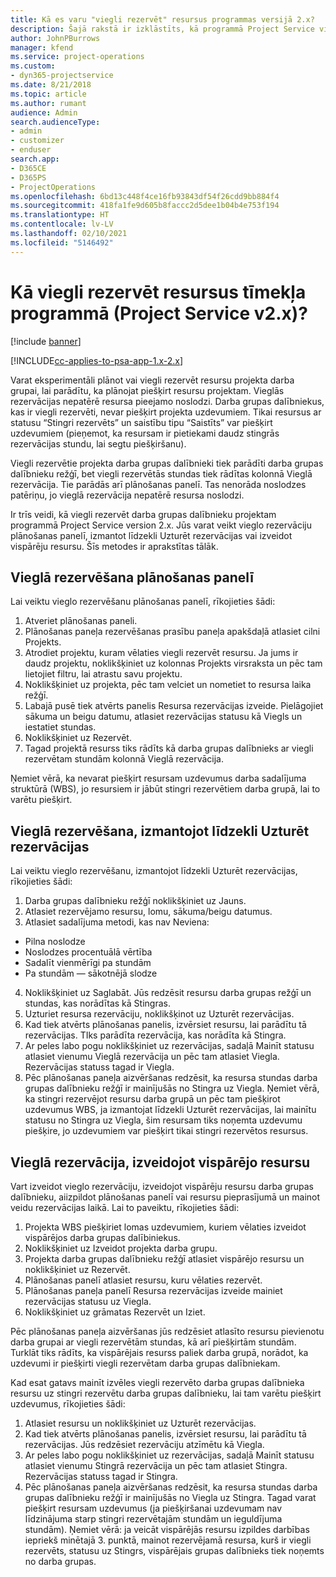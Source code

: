 ```yaml
---
title: Kā es varu "viegli rezervēt" resursus programmas versijā 2.x?
description: Šajā rakstā ir izklāstīts, kā programmā Project Service viegli rezervēt projekta darba grupas dalībniekus.
author: JohnPBurrows
manager: kfend
ms.service: project-operations
ms.custom:
- dyn365-projectservice
ms.date: 8/21/2018
ms.topic: article
ms.author: rumant
audience: Admin
search.audienceType:
- admin
- customizer
- enduser
search.app:
- D365CE
- D365PS
- ProjectOperations
ms.openlocfilehash: 6bd13c448f4ce16fb93843df54f26cdd9bb884f4
ms.sourcegitcommit: 418fa1fe9d605b8faccc2d5dee1b04b4e753f194
ms.translationtype: HT
ms.contentlocale: lv-LV
ms.lasthandoff: 02/10/2021
ms.locfileid: "5146492"
---
```

# <a name="how-do-i-soft-book-resources-in-the-web-app-project-service-app-v2x"></a>Kā viegli rezervēt resursus tīmekļa programmā (Project Service v2.x)?

[!include [banner](../includes/psa-now-project-operations.md)]

[!INCLUDE[cc-applies-to-psa-app-1.x-2.x](../includes/cc-applies-to-psa-app-1x-2x.md)]

Varat eksperimentāli plānot vai viegli rezervēt resursu projekta darba grupai, lai parādītu, ka plānojat piešķirt resursu projektam. Vieglās rezervācijas nepatērē resursa pieejamo noslodzi. Darba grupas dalībniekus, kas ir viegli rezervēti, nevar piešķirt projekta uzdevumiem. Tikai resursus ar statusu “Stingri rezervēts” un saistību tipu “Saistīts” var piešķirt uzdevumiem (pieņemot, ka resursam ir pietiekami daudz stingrās rezervācijas stundu, lai segtu piešķiršanu).

Viegli rezervētie projekta darba grupas dalībnieki tiek parādīti darba grupas dalībnieku režģī, bet viegli rezervētās stundas tiek rādītas kolonnā Vieglā rezervācija. Tie parādās arī plānošanas panelī. Tas nenorāda noslodzes patēriņu, jo vieglā rezervācija nepatērē resursa noslodzi.

Ir trīs veidi, kā viegli rezervēt darba grupas dalībnieku projektam programmā Project Service version 2.x. Jūs varat veikt vieglo rezervāciju plānošanas panelī, izmantot līdzekli Uzturēt rezervācijas vai izveidot vispārēju resursu. Šīs metodes ir aprakstītas tālāk.

## <a name="soft-book-with-the-schedule-board"></a>Vieglā rezervēšana plānošanas panelī

Lai veiktu vieglo rezervēšanu plānošanas panelī, rīkojieties šādi: 
1. Atveriet plānošanas paneli.
2. Plānošanas paneļa rezervēšanas prasību paneļa apakšdaļā atlasiet cilni Projekts.
3. Atrodiet projektu, kuram vēlaties viegli rezervēt resursu. Ja jums ir daudz projektu, noklikšķiniet uz kolonnas Projekts virsraksta un pēc tam lietojiet filtru, lai atrastu savu projektu.
4. Noklikšķiniet uz projekta, pēc tam velciet un nometiet to resursa laika režģī.
5. Labajā pusē tiek atvērts panelis Resursa rezervācijas izveide. Pielāgojiet sākuma un beigu datumu, atlasiet rezervācijas statusu kā Viegls un iestatiet stundas. 
6. Noklikšķiniet uz Rezervēt.
7. Tagad projektā resurss tiks rādīts kā darba grupas dalībnieks ar viegli rezervētam stundām kolonnā Vieglā rezervācija.

Ņemiet vērā, ka nevarat piešķirt resursam uzdevumus darba sadalījuma struktūrā (WBS), jo resursiem ir jābūt stingri rezervētiem darba grupā, lai to varētu piešķirt.

## <a name="soft-book-using-the-maintain-bookings-feature"></a>Vieglā rezervēšana, izmantojot līdzekli Uzturēt rezervācijas

Lai veiktu vieglo rezervēšanu, izmantojot līdzekli Uzturēt rezervācijas, rīkojieties šādi:
1. Darba grupas dalībnieku režģī noklikšķiniet uz Jauns.
2. Atlasiet rezervējamo resursu, lomu, sākuma/beigu datumus.
3. Atlasiet sadalījuma metodi, kas nav Neviena:
- Pilna noslodze
- Noslodzes procentuālā vērtība
- Sadalīt vienmērīgi pa stundām
- Pa stundām — sākotnējā slodze
4. Noklikšķiniet uz Saglabāt. Jūs redzēsit resursu darba grupas režģī un stundas, kas norādītas kā Stingras.
5. Uzturiet resursa rezervāciju, noklikšķinot uz Uzturēt rezervācijas.
6. Kad tiek atvērts plānošanas panelis, izvērsiet resursu, lai parādītu tā rezervācijas. TIks parādīta rezervācija, kas norādīta kā Stingra.
7. Ar peles labo pogu noklikšķiniet uz rezervācijas, sadaļā Mainīt statusu atlasiet vienumu Vieglā rezervācija un pēc tam atlasiet Viegla. Rezervācijas statuss tagad ir Viegla.
8. Pēc plānošanas paneļa aizvēršanas redzēsit, ka resursa stundas darba grupas dalībnieku režģī ir mainījušās no Stingra uz Viegla.
Ņemiet vērā, ka stingri rezervējot resursu darba grupā un pēc tam piešķirot uzdevumus WBS, ja izmantojat līdzekli Uzturēt rezervācijas, lai mainītu statusu no Stingra uz Viegla, šim resursam tiks noņemta uzdevumu piešķire, jo uzdevumiem var piešķirt tikai stingri rezervētos resursus.

## <a name="soft-book-by-creating-a-generic-resource"></a>Vieglā rezervācija, izveidojot vispārējo resursu

Vart izveidot vieglo rezervāciju, izveidojot vispārēju resursu darba grupas dalībnieku, aiizpildot plānošanas panelī vai resursu pieprasījumā un mainot veidu rezervācijas laikā.
Lai to paveiktu, rīkojieties šādi:

1. Projekta WBS piešķiriet lomas uzdevumiem, kuriem vēlaties izveidot vispārējos darba grupas dalībiniekus.
2. Noklikšķiniet uz Izveidot projekta darba grupu.
3. Projekta darba grupas dalībnieku režģī atlasiet vispārējo resursu un noklikšķiniet uz Rezervēt.
4. Plānošanas panelī atlasiet resursu, kuru vēlaties rezervēt.
5. Plānošanas paneļa panelī Resursa rezervācijas izveide mainiet rezervācijas statusu uz Viegla.
6. Noklikšķiniet uz grāmatas Rezervēt un Iziet.

Pēc plānošanas paneļa aizvēršanas jūs redzēsiet atlasīto resursu pievienotu darba grupai ar viegli rezervētām stundas, kā arī piešķirtām stundām. Turklāt tiks rādīts, ka vispārējais resurss paliek darba grupā, norādot, ka uzdevumi ir piešķirti viegli rezervētam darba grupas dalībniekam.

Kad esat gatavs mainīt izvēles viegli rezervēto darba grupas dalībnieka resursu uz stingri rezervētu darba grupas dalībnieku, lai tam varētu piešķirt uzdevumus, rīkojieties šādi:

1. Atlasiet resursu un noklikšķiniet uz Uzturēt rezervācijas.
2. Kad tiek atvērts plānošanas panelis, izvērsiet resursu, lai parādītu tā rezervācijas. Jūs redzēsiet rezervāciju atzīmētu kā Viegla.
3. Ar peles labo pogu noklikšķiniet uz rezervācijas, sadaļā Mainīt statusu atlasiet vienumu Stingrā rezervācija un pēc tam atlasiet Stingra. Rezervācijas statuss tagad ir Stingra.
4. Pēc plānošanas paneļa aizvēršanas redzēsit, ka resursa stundas darba grupas dalībnieku režģī ir mainījušās no Viegla uz Stingra. Tagad varat piešķirt resursam uzdevumus (ja piešķiršanai uzdevumam nav līdzinājuma starp stingri rezervētajām stundām un ieguldījuma stundām). Ņemiet vērā: ja veicāt vispārējās resursu izpildes darbības iepriekš minētajā 3. punktā, mainot rezervējamā resursa, kurš ir viegli rezervēts, statusu uz Stingrs, vispārējais grupas dalībnieks tiek noņemts no darba grupas.
